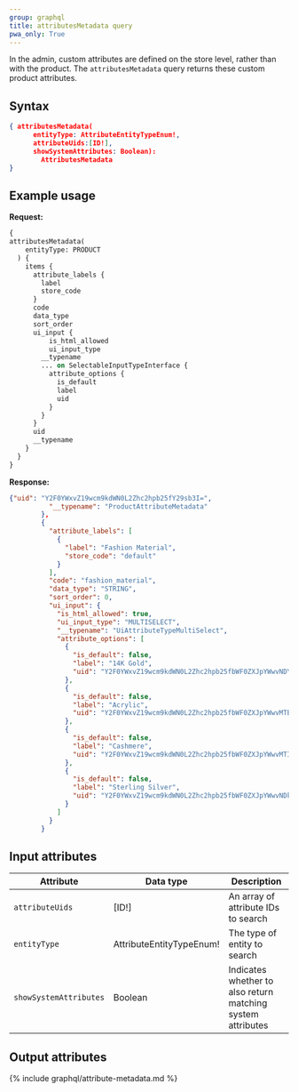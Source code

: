 ```yaml
---
group: graphql
title: attributesMetadata query
pwa_only: True
---
```


In the admin, custom attributes are defined on the store level, rather than with the product. The `attributesMetadata` query returns these custom product attributes.

## Syntax

```json
{ attributesMetadata(
      entityType: AttributeEntityTypeEnum!,
      attributeUids:[ID!],
      showSystemAttributes: Boolean):
        AttributesMetadata
}
```

## Example usage

**Request:**

```graphql
{
attributesMetadata(
    entityType: PRODUCT
  ) {
    items {
      attribute_labels {
        label
        store_code
      }
      code
      data_type
      sort_order
      ui_input {
          is_html_allowed
          ui_input_type
        __typename
        ... on SelectableInputTypeInterface {
          attribute_options {
            is_default
            label
            uid
          }
        }
      }
      uid
      __typename
    }
  }
}
```

**Response:**

```json
{"uid": "Y2F0YWxvZ19wcm9kdWN0L2Zhc2hpb25fY29sb3I=",
          "__typename": "ProductAttributeMetadata"
        },
        {
          "attribute_labels": [
            {
              "label": "Fashion Material",
              "store_code": "default"
            }
          ],
          "code": "fashion_material",
          "data_type": "STRING",
          "sort_order": 0,
          "ui_input": {
            "is_html_allowed": true,
            "ui_input_type": "MULTISELECT",
            "__typename": "UiAttributeTypeMultiSelect",
            "attribute_options": [
              {
                "is_default": false,
                "label": "14K Gold",
                "uid": "Y2F0YWxvZ19wcm9kdWN0L2Zhc2hpb25fbWF0ZXJpYWwvNDY="
              },
              {
                "is_default": false,
                "label": "Acrylic",
                "uid": "Y2F0YWxvZ19wcm9kdWN0L2Zhc2hpb25fbWF0ZXJpYWwvMTE4"
              },
              {
                "is_default": false,
                "label": "Cashmere",
                "uid": "Y2F0YWxvZ19wcm9kdWN0L2Zhc2hpb25fbWF0ZXJpYWwvMTIx"
              },
              {
                "is_default": false,
                "label": "Sterling Silver",
                "uid": "Y2F0YWxvZ19wcm9kdWN0L2Zhc2hpb25fbWF0ZXJpYWwvNDk="
              }
            ]
          }
        }
```

## Input attributes

Attribute | Data type | Description
--- | --- | ---
`attributeUids` | [ID!] | An array of attribute IDs to search
`entityType` | AttributeEntityTypeEnum! | The type of entity to search
`showSystemAttributes` | Boolean | Indicates whether to also return matching system attributes

## Output attributes

{% include graphql/attribute-metadata.md %}
